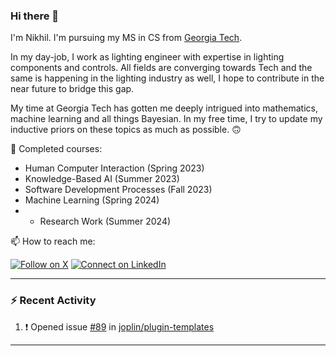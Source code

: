 ### Hi there 👋

<!--
**nkapila6/nkapila6** is a ✨ _special_ ✨ repository because its `README.md` (this file) appears on your GitHub profile.

Here are some ideas to get you started:

- 🔭 I’m currently working on ...
- 🌱 I’m currently learning ...
- 👯 I’m looking to collaborate on ...
- 🤔 I’m looking for help with ...
- 💬 Ask me about ...
- 📫 How to reach me: ...
- 😄 Pronouns: ...
- ⚡ Fun fact: ...
- 🔭 I’m currently working on ...
-->

I'm Nikhil. I'm pursuing my MS in CS from [Georgia Tech](https://github.com/gatech). 

In my day-job, I work as lighting engineer with expertise in lighting components and controls. All fields are converging towards Tech and the same is happening in the lighting industry as well, I hope to contribute in the near future to bridge this gap.

My time at Georgia Tech has gotten me deeply intrigued into mathematics, machine learning and all things Bayesian. In my free time, I try to update my inductive priors on these topics as much as possible. 🙃

🌱 Completed courses: 
- Human Computer Interaction (Spring 2023)
- Knowledge-Based AI (Summer 2023)
- Software Development Processes (Fall 2023)
- Machine Learning (Spring 2024)
- * Research Work (Summer 2024)

📫 How to reach me:

[![Follow on X](https://img.shields.io/badge/--twitter?label=Twitter&logo=Twitter&style=social)](https://x.com/nkapila6) [![Connect on LinkedIn](https://img.shields.io/badge/--linkedin?label=LinkedIn&logo=LinkedIn&style=social)](https://www.linkedin.com/in/nikhilkapila/)

---

### :zap: Recent Activity

<!--START_SECTION:activity-->
1. ❗ Opened issue [#89](https://github.com/joplin/plugin-templates/issues/89) in [joplin/plugin-templates](https://github.com/joplin/plugin-templates)
<!--END_SECTION:activity-->

---
